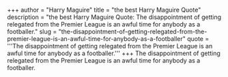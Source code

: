 +++
author = "Harry Maguire"
title = "the best Harry Maguire Quote"
description = "the best Harry Maguire Quote: The disappointment of getting relegated from the Premier League is an awful time for anybody as a footballer."
slug = "the-disappointment-of-getting-relegated-from-the-premier-league-is-an-awful-time-for-anybody-as-a-footballer"
quote = '''The disappointment of getting relegated from the Premier League is an awful time for anybody as a footballer.'''
+++
The disappointment of getting relegated from the Premier League is an awful time for anybody as a footballer.
